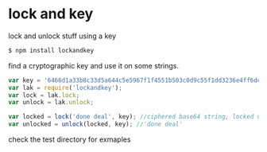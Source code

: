 # lock and key
lock and unlock stuff using a key

```bash
$ npm install lockandkey
```

find a cryptographic key and use it on some strings.

```js
var key = '6466d1a33b8c33d5a644c5e5967f1f4551b503c0d9c55f1dd3236e4ff6de980';
var lak = require('lockandkey');
var lock = lak.lock;
var unlock = lak.unlock;

var locked = lock('done deal', key); //ciphered base64 string, locked up!
var unlocked = unlock(locked, key); //'done deal'
```

check the test directory for exmaples
